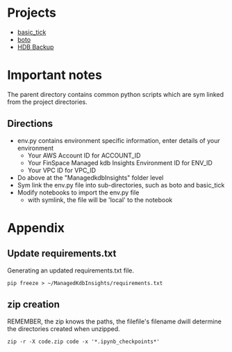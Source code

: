 # Projects
- [basic_tick](basic_tick)
- [boto](boto)
- [HDB Backup](hdb_backup)

# Important notes

The parent directory contains common python scripts which are sym linked from the project directories. 

## Directions
- env.py contains environment specific information, enter details of your environment
  - Your AWS Account ID for ACCOUNT_ID
  - Your FinSpace Managed kdb Insights Environment ID for ENV_ID
  - Your VPC ID for VPC_ID
- Do above at the "ManagedkdbInsights" folder level
- Sym link the env.py file into sub-directories, such as boto and basic_tick
- Modify notebooks to import the env.py file
  - with symlink, the file will be 'local' to the notebook

# Appendix

## Update requirements.txt
Generating an updated requirements.txt file.

```
pip freeze > ~/ManagedKdbInsights/requirements.txt
```

## zip creation
REMEMBER, the zip knows the paths, the filefile's filename dwill determine the directories created when unzipped.

```
zip -r -X code.zip code -x '*.ipynb_checkpoints*'
```
